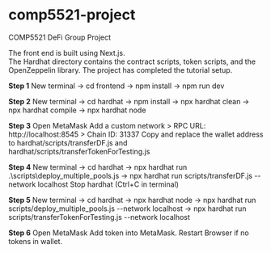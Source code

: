 # comp5521-project

COMP5521 DeFi Group Project

The front end is built using Next.js.  
The Hardhat directory contains the contract scripts, token scripts, and the OpenZeppelin library. The project has completed the tutorial setup.

**Step 1**
New terminal
-> cd frontend
-> npm install
-> npm run dev

**Step 2**
New terminal
-> cd hardhat
-> npm install
-> npx hardhat clean
-> npx hardhat compile
-> npx hardhat node

**Step 3**
Open MetaMask
Add a custom network >  RPC URL: http://localhost:8545 > Chain ID: 31337
Copy and replace the wallet address to hardhat/scripts/transferDF.js and hardhat/scripts/transferTokenForTesting.js

**Step 4**
New terminal
-> cd hardhat
-> npx hardhat run .\scripts\deploy_multiple_pools.js
-> npx hardhat run scripts/transferDF.js --network localhost
Stop hardhat (Ctrl+C in terminal)

**Step 5**
New terminal
-> cd hardhat
-> npx hardhat node
-> npx hardhat run scripts/deploy_multiple_pools.js --network localhost
-> npx hardhat run scripts/transferTokenForTesting.js --network localhost

**Step 6**
Open MetaMask
Add token into MetaMask.
Restart Browser if no tokens in wallet.
